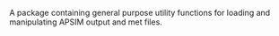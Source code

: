 A package containing general purpose utility functions for loading and manipulating APSIM output and met files.
